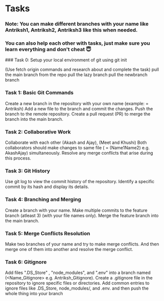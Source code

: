 # Tasks

<h3><b>Note: You can make different branches with your name like Antriksh1, Antriksh2, Antriksh3 like this when needed.</b></h3>
<h3><b>You can also help each other with tasks, just make sure you learn everything and don't cheat 😇</b></h3>
### Task 0: Setup your local environment of git using git init

(Use fetch origin commands and research about and complete the task)
pull the main branch from the repo
pull the lazy branch
pull the newbranch branch


### Task 1: Basic Git Commands

Create a new branch in the repository with your own name (example: <branch name> = Antriksh)
Add a new file to the branch and commit the changes.
Push the branch to the remote repository.
Create a pull request (PR) to merge the branch into the main branch.


### Task 2: Collaborative Work

Collaborate with each other (Akash and Ajay), (Meet and Khushi)
Both collaborators should make changes to same file (<file name> = (Name1Name2) e.g. AkashAjay) simultaneously.
Resolve any merge conflicts that arise during this process.


### Task 3: Git History

Use git log to view the commit history of the repository.
Identify a specific commit by its hash and display its details.


### Task 4: Branching and Merging


Create a branch with your name.
Make multiple commits to the feature branch (atleast 3) (with your file names only).
Merge the feature branch into the main branch.


### Task 5: Merge Conflicts Resolution

Make two branches of your name and try to make merge conflicts.
And then merge one of them into another and resolve the merge conflict.


### Task 6: Gitignore

Add files ".DS_Store" , "node_modules", and ".env" into a branch named (<Name_Gitignore> e.g. Antriksh_Gitignore).
Create a .gitignore file in the repository to ignore specific files or directories.
Add common entries to ignore files like .DS_Store, node_modules/, and .env.
and then push the whole thing into your branch